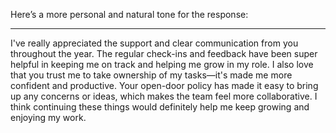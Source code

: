Here’s a more personal and natural tone for the response:

---

I've really appreciated the support and clear communication from you throughout the year. The regular check-ins and feedback have been super helpful in keeping me on track and helping me grow in my role. I also love that you trust me to take ownership of my tasks—it's made me more confident and productive. Your open-door policy has made it easy to bring up any concerns or ideas, which makes the team feel more collaborative. I think continuing these things would definitely help me keep growing and enjoying my work.
